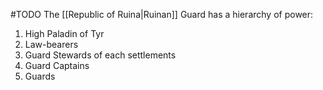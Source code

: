 #TODO 
The [[Republic of Ruina|Ruinan]] Guard has a hierarchy of power:
1. High Paladin of Tyr
2. Law-bearers
3. Guard Stewards of each settlements
4. Guard Captains
5. Guards